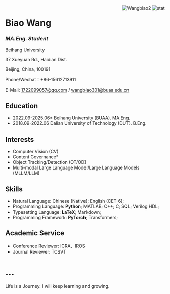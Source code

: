 <img align="right" src="https://github-readme-stats.vercel.app/api?username=Wangbiao2&show_icons=true&theme=transparent&hide_title=true&hide_rank=true" alt="stat" />
<img align="right" src="https://komarev.com/ghpvc/?username=Wangbiao2" alt="Wangbiao2" />

# Biao Wang

### *MA.Eng. Student*

Beihang University

37 Xueyuan Rd., Haidian Dist.

Beijing, China, 100191

Phone/Wechat：+86-15612713911

E-Mail: 1722099057@qq.com / wangbiao301@buaa.edu.cn

## Education

- 2022.09-2025.06* Beihang University (BUAA). MA.Eng.
- 2018.09-2022.06 Dalian University of Technology (DUT). B.Eng.

## Interests
- Computer Vision (CV)
- Content Governance*
- Object Tracking/Detection (OT/OD)
- Multi-modal Large Language Model/Large Language Models (MLLM/LLM)

## Skills

- Natural Language: Chinese (Native); English (CET-6);
- Programming Language: **Python**; MATLAB; C++; C; SQL; Verilog HDL;
- Typesetting Language: **LaTeX**; Markdown;
- Programming Framework: **PyTorch**; Transformers;


## Academic Service

- Conference Reviewer: ICRA、IROS
- Journal Reviewer: TCSVT

# ...
Life is a Journey. I will keep learning and growing.
